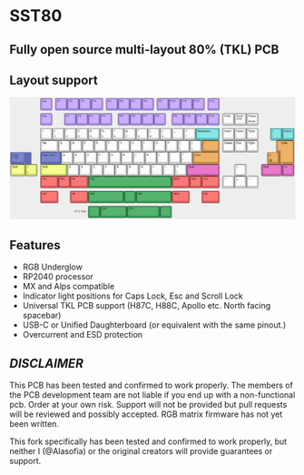 # SST80

## Fully open source multi-layout 80% (TKL) PCB

## Layout support
![KLE](https://github.com/dededecline/SST80/blob/main/Images/Layout-KLE.jpg)

## Features
- RGB Underglow
- RP2040 processor
- MX and Alps compatible
- Indicator light positions for Caps Lock, Esc and Scroll Lock
- Universal TKL PCB support (H87C, H88C, Apollo etc. North facing spacebar)
- USB-C or Unified Daughterboard (or equivalent with the same pinout.)
- Overcurrent and ESD protection

## ***DISCLAIMER***
This PCB has been tested and confirmed to work properly. The members of the PCB development team are not liable if you end up with a non-functional pcb. Order at your own risk. Support will not be provided but pull requests will be reviewed and possibly accepted. RGB matrix firmware has not yet been written.


This fork specifically has been tested and confirmed to work properly, but neither I (@Alasofia) or the original creators will provide guarantees or support.

